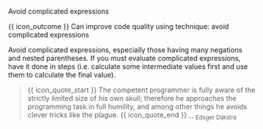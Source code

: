 <span id="title">Avoid complicated expressions</span>

<span id="prereqs"></span>

<span id="outcomes">{{ icon_outcome }} Can improve code quality using technique: avoid complicated expressions </span>

<div id="body">

Avoid complicated expressions, especially those having many negations and nested parentheses. If you must evaluate complicated expressions, have it done in steps (i.e. calculate some intermediate values first and use them to calculate the final value).

<div class="alt-java">

<include src="example-java.md" />
</div>
<div class="alt-python">

<include src="example-python.md" />
</div>

> {{ icon_quote_start }} The competent programmer is fully aware of the strictly limited size of his own skull; therefore he approaches the programming task in full humility, and among other things he avoids clever tricks like the plague. {{ icon_quote_end }} <sub>-- Edsger Dijkstra</sub>


</div>

<div id="extras">
</div>
